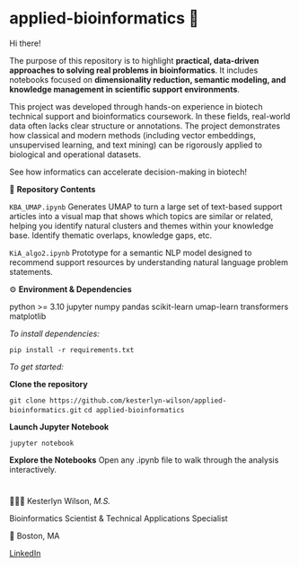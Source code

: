 # applied-bioinformatics 🧬
Hi there!

The purpose of this repository is to highlight **practical, data-driven approaches to solving real problems in bioinformatics**. It includes notebooks focused on **dimensionality reduction, semantic modeling, and knowledge management in scientific support environments**.

This project was developed through hands-on experience in biotech technical support and bioinformatics coursework. In these fields, real-world data often lacks clear structure or annotations. The project demonstrates how classical and modern methods (including vector embeddings, unsupervised learning, and text mining) can be rigorously applied to biological and operational datasets.

See how informatics can accelerate decision-making in biotech!



📂 **Repository Contents**

`KBA_UMAP.ipynb`	Generates UMAP to turn a large set of text-based support articles into a visual map that shows which topics are similar or related, helping you identify natural clusters and themes within your knowledge base. Identify thematic overlaps, knowledge gaps, etc.

`KiA_algo2.ipynb`	Prototype for a semantic NLP model designed to recommend support resources by understanding natural language problem statements.



⚙️ **Environment & Dependencies**

python >= 3.10
jupyter
numpy
pandas
scikit-learn
umap-learn
transformers
matplotlib


*To install dependencies:*

`pip install -r requirements.txt`

*To get started:*

**Clone the repository**

`git clone https://github.com/kesterlyn-wilson/applied-bioinformatics.git`
`cd applied-bioinformatics`


**Launch Jupyter Notebook**

`jupyter notebook`


**Explore the Notebooks**
Open any .ipynb file to walk through the analysis interactively.


#
👩🏽‍🔬 Kesterlyn Wilson, *M.S.*

Bioinformatics Scientist & Technical Applications Specialist

📍 Boston, MA

[LinkedIn](https://www.linkedin.com/in/kesterlyn-wilson-689555172/)
